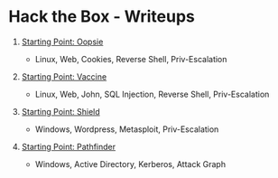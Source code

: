 # Hack the Box - Writeups

1. [Starting Point: Oopsie](Oopsie)
    - Linux, Web, Cookies, Reverse Shell, Priv-Escalation

2. [Starting Point: Vaccine](Vaccine)

   - Linux, Web, John, SQL Injection, Reverse Shell, Priv-Escalation

3. [Starting Point: Shield](Shield)
   - Windows, Wordpress, Metasploit, Priv-Escalation

4. [Starting Point: Pathfinder](Pathfinder)
   - Windows, Active Directory, Kerberos, Attack Graph